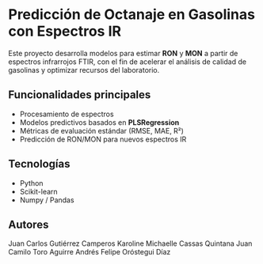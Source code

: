 # Predicción de Octanaje en Gasolinas con Espectros IR

Este proyecto desarrolla modelos para estimar **RON** y **MON** a partir de espectros infrarrojos FTIR, con el fin de acelerar el análisis de calidad de gasolinas y optimizar recursos del laboratorio.

## Funcionalidades principales
- Procesamiento de espectros
- Modelos predictivos basados en **PLSRegression**
- Métricas de evaluación estándar (RMSE, MAE, R²)
- Predicción de RON/MON para nuevos espectros IR

## Tecnologías
- Python
- Scikit-learn
- Numpy / Pandas

## Autores
Juan Carlos Gutiérrez Camperos
Karoline Michaelle Cassas Quintana
Juan Camilo Toro Aguirre
Andrés Felipe Oróstegui Díaz 
